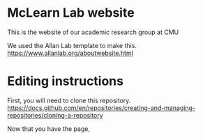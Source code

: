 # McLearn Lab website

This is the website of our academic research group at CMU

We used the Allan Lab template to make this.
https://www.allanlab.org/aboutwebsite.html

# Editing instructions

First, you will need to clone this repository. 
https://docs.github.com/en/repositories/creating-and-managing-repositories/cloning-a-repository

Now that you have the page, 
